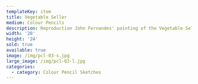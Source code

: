 ```yaml
---
templateKey: item
title: Vegetable Seller
medium: Colour Pencils
description: Reproduction John Fernandes' painting of the Vegetable Seller.
width: '20'
height: '24'
sold: true
available: true
image: /img/pcl-03-s.jpg
large_image: /img/pcl-03-l.jpg
categories:
  - category: Colour Pencil Sketches
---
```


